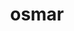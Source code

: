 ---
title: osmar
description: OpenStreetMap tools
cran: http://cran.r-project.org/web/packages/osmar/index.html
link: http://osmar.r-forge.r-project.org/
category: ropengov
tutorial: false
---